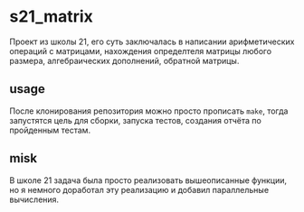 # s21_matrix 

Проект из школы 21, его суть заключалась в написании арифметических операций с матрицами, нахождения определтеля матрицы любого размера, алгебраических дополнений, обратной матрицы.

## usage

После клонирования репозитория можно просто прописать ```make```, тогда запустятся цель для сборки, запуска тестов, создания отчёта по пройденным тестам.

## misk 

В школе 21 задача была просто реализовать вышеописанные функции, но я немного доработал эту реализацию и добавил параллельные вычисления.